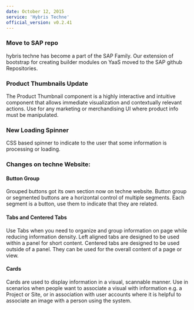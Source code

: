 ```yaml
---
date: October 12, 2015
service: 'Hybris Techne'
official_version: v0.2.41
---
```


<h3>Move to SAP repo</h3>
<p>hybris techne has become a part of the SAP Family. Our extension of bootstrap for creating builder modules on YaaS moved to the SAP github Repositories.</p>

<h3>Product Thumbnails Update</h3>
<p>The Product Thumbnail component is a highly interactive and intuitive component that allows immediate visualization and contextually relevant actions.  Use for any marketing or merchandising UI where product info must be manipulated.</p>

<h3>New Loading Spinner</h3>
<p>CSS based spinner to indicate to the user that some information is processing or loading.</p>

<h3>Changes on techne Website:</h3>
<h4>Button Group</h4>
<p>Grouped buttons got its own section now on techne website. Button group or segmented buttons are a horizontal control of multiple segments. Each segment is a button, use them to indicate that they are related.</p>
<h4>Tabs and Centered Tabs</h4>
<p>Use Tabs when you need to organize and group information on page while reducing information density. Left aligned tabs are designed to be used within a panel for short content. Centered tabs are designed to be used outside of a panel. They can be used for the overall content of a page or view.</p>
<h4>Cards</h4>
<p>Cards are used to display information in a visual, scannable manner. Use in scenarios when people want to associate a visual with information e.g. a Project or Site, or in association with user accounts where it is helpful to associate an image with a person using the system.</p>
